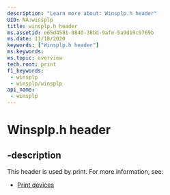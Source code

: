 ```yaml
---
description: "Learn more about: Winsplp.h header"
UID: NA:winsplp
title: winsplp.h header
ms.assetid: e65d4581-0840-38bd-9afe-5a9d19c9769b
ms.date: 11/18/2020
keywords: ["Winsplp.h header"]
ms.keywords: 
ms.topic: overview
tech.root: print
f1_keywords:
 - winsplp
 - winsplp/winsplp
api_name:
 - winsplp
---
```


# Winsplp.h header


## -description

This header is used by print. For more information, see:

- [Print devices](../_print/index.md)<br><br>


